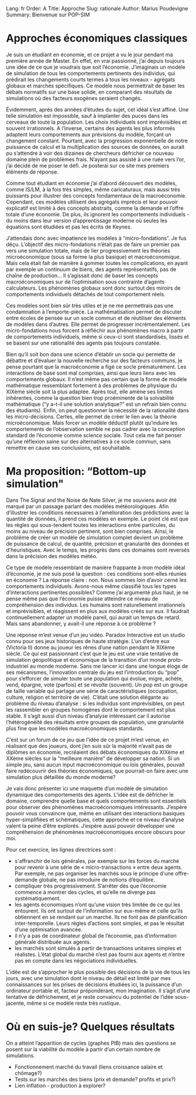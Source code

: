 Lang: fr
Order: A
Title: Approche
Slug: rationale
Author: Marius Poudevigne
Summary: Bienvenue sur POP-SIM


# Approches économiques classiques

Je suis un étudiant en économie, et ce projet a vu le jour pendant ma première année de Master. En effet, en vrai passionné, j’ai depuis toujours une idée de ce que je voudrais que soit l’économie. J’imaginais un modèle de simulation de tous les comportements pertinents des individus, qui prédirait les changements courts termes à tous les niveaux - agrégats globaux et marchés spécifiques. Ce modèle nous permettrait de baser les débats normatifs sur une base solide, en comparant des résultats de simulations où des facteurs exogènes seraient changés.

Évidemment, après des années d’études du sujet, cet idéal s’est affiné. Une telle simulation est impossible, sauf à implanter des puces dans les cerveaux de toute la population. Les choix individuels sont imprévisibles et souvent irrationnels. A l’inverse, certains des agents les plus informés adaptent leurs comportements aux prévisions du modèle, forçant un changement constant. Pourtant, avec la progression exponentielle de notre puissance de calcul et la multiplication des sources de données, on aurait pu s’attendre à voir des dizaines de chercheurs défricher ce nouveau domaine plein de problèmes frais. N’ayant pas assisté à une ruée vers l’or, j’ai décidé de me poser le défi. Je posterai sur ce site mes premiers éléments de réponse. 

Comme tout étudiant en économie j’ai d’abord découvert des modèles, comme IS/LM, à la fois très simples, même caricaturaux, mais aussi très puissants pour illustrer des concepts fondamentaux de la macroéconomie. Cependant, ces modèles utilisent des agrégats imprécis et leur pouvoir explicatif est limité à des concepts abstraits, comme la demande et l’offre totale d’une économie. De plus, ils ignorent les comportements individuels - du moins dans leur version d’apprentissage moderne où seules les équations sont étudiées et pas les écrits de Keynes.

J’attendais donc avec impatience les modèles à “micro-fondations”. Je fus déçu. L’objectif des micro-fondations n’était pas de faire un premier pas vers une simulation totale, mais de lier progressivement les théories microéconomique (sous sa forme la plus basique) et macroéconomique. Mais cela était fait de manière à gommer toutes les complications, en ayant par exemple un continuum de biens, des agents représentatifs, pas de chaîne de production… Il s’agissait donc de baser les concepts macroéconomiques sur de l’optimisation sous contrainte d’agents calculateurs. Les phénomènes globaux sont donc surtout des miroirs de comportements individuels détachés de tout comportement réels.

Ces modèles sont bien sûr très utiles et je ne me permettrais pas une condamnation à l’emporte-pièce. La mathématisation permet de discuter entre écoles de pensée sur un socle commun et de réutiliser des éléments de modèles dans d’autres. Elle permet de progresser incrémentalement. Les micro-fondations nous forcent à réfléchir aux phénomènes macro à partir de comportements individuels, même si ceux-ci sont standardisés, lissés et se basent sur une rationalité des agents pas toujours constatée.

Bien qu’il soit bon dans une science d’établir un socle qui permette de débattre et d’évaluer la nouvelle recherche sur des facteurs communs, je pense pourtant que la macroéconomie a figé ce socle prématurément. Les interactions de base sont mal comprises, ainsi que leurs liens avec les comportements globaux. Il n’est même pas certain que la forme de modèle mathématique ressemblant fortement à des problèmes de physique du XIXème siècle soit la plus adaptée. Après tout, elle amène ses limites inhérentes, comme la question bien trop proéminente de la solvabilité mathématique (“y a-t-il une solution analytique?” est un refrain bien connu des étudiants). Enfin, on peut questionner la nécessité de la rationalité dans les micro-décisions. Certes, elle permet de créer le lien avec la théorie microéconomique. Mais forcer un modèle déductif plutôt qu’induire les comportements de l’observation semble ne pas cadrer avec la conception standard de l’économie comme science sociale. Tout cela me fait penser qu’une réflexion saine sur des alternatives à ce socle commun, sans remettre en cause ses conclusions, est souhaitable.

# Ma proposition: “Bottom-up simulation"

Dans The Signal and the Noise de Nate Silver, je me souviens avoir été marqué par un passage parlant des modèles météorologiques. Afin d’illustrer les conditions nécessaires à l’amélioration des prédictions avec la quantité de données, il prend ces modèles en exemple. Le point clé est que les règles qui sous-tendent toutes les interactions entre particules, du moins au niveau de précision pertinent, sont bien comprises. Ainsi, le problème de créer un modèle de simulation complet devient un problème de puissance de calcul, de quantité, précision et granularité des données et d’heuristiques. Avec le temps, les progrès dans ces domaines sont reversés dans la précision des modèles météo.

Ce type de modèle ressemblant de manière frappante à mon modèle idéal d’économie, je me suis posé la question : ces conditions sont-elles réunies en économie ?  La réponse claire : non. Nous sommes loin d’avoir cerné les comportements individuels. Avons-nous même classifié tous les types d’interactions pertinentes possibles? Comme j’ai argumenté plus haut, je ne pense même pas que l’économie puisse atteindre ce niveau de compréhension des individus. Les humains sont naturellement irrationnels et imprévisibles, et réagissent en plus aux modèles créés sur eux. Il faudrait continuellement adapter un modèle pareil, qui aurait un temps de retard. Mais sans abandonner, y avait-il une réponse à ce problème ?

Une réponse m’est venue d’un jeu vidéo. Paradox Interactive est un studio connu pour ses jeux historiques de haute stratégie. L’un d’entre eux (Victoria II) donne au joueur les rênes d’une nation pendant le XIXème siècle. Ce qui est passionnant c’est que le jeu est une vraie tentative de simulation géopolitique et économique de la transition d’un monde proto-industriel au monde moderne. Sans me lancer ici dans une longue éloge de ses mécanismes, l’innovation centrale du jeu est l’introduction du “pop” pour s’efforcer de simuler toute une population qui évolue, migre, achète, vend, épargne, vote (parfois) et se révolte (souvent). Un pop est un groupe de taille variable qui partage une série de caractéristiques (occupation, culture, religion et territoire de vie). C’était une solution élégante au problème du niveau d’analyse : si les individus sont imprévisibles, on peut les rassembler en groupes homogènes dont le comportement est plus stable. Il s’agit aussi d’un niveau d’analyse intéressant car il autorise l’hétérogénéité des résultats entre groupes de population, une granularité plus fine que les modèles macroéconomiques standards.

C’est sur un forum de ce jeu que l’idée de ce projet m’est venue, en réalisant que des joueurs, dont j’en suis sûr la majorité n’avait pas de diplômes en économie, recréaient des débats économiques du XIXème et XXème siècles sur la “meilleure manière” de développer sa nation. Si un simple jeu, sans aucun input macroéconomique ou lois générales, pouvait faire redécouvrir des théories économiques, que pourrait-on faire avec une simulation plus détaillée du monde moderne?

Je vais donc présenter ici une maquette d’un modèle de simulation dynamique des comportements des agents. L’idée est de défricher le domaine, comprendre quelle base et quels comportements sont essentiels pour observer des phénomènes macroéconomiques intéressants. J’espère pouvoir vous convaincre que, même en utilisant des interactions basiques hyper-simplifiées et schématiques, cette approche et ce niveau d’analyse valent la peine d’être explorés. J’espère aussi pouvoir développer une compréhension de phénomènes macroéconomiques encore obscurs pour moi. 

Pour cet exercice, les lignes directrices sont :

- s'affranchir de lois générales, par exemple sur les forces du marché pour revenir à une série de « micro-transactions » entre deux agents. Par exemple, ne pas organiser les marchés sous le principe d'une offre-demande globale, ne pas introduire de notions d’équilibre. 
- compliquer très progressivement. S’arrêter dès que l’économie commence à montrer des cycles, et qu’elle ne diverge pas systématiquement.
- les agents économiques n’ont qu’une vision très limitée de ce qui les entourent. Ils ont surtout de l’information sur eux-même et celle qu’ils obtiennent en se rendant sur un marché. Ils ne font pas de planification inter-temporelle. Leurs règles d’actions sont simples, et pas le résultat d’une optimisation avancée.
- il n’y a pas de coordinateur global de l’économie, pas d’information générale distribuée aux agents.
- les marchés sont simulés à partir de transactions unitaires simples et réalistes. L’état global du marché n’est pas fourni aux agents et n’entre pas en compte dans les négociations individuelles.

L’idée est de s’approcher le plus possible des décisions de la vie de tous les jours, avec une simulation dont le niveau de détail est limité par mes connaissances sur les prises de décisions étudiées ici, la puissance d’un ordinateur portable et, facteur prépondérant, mon imagination. Il s’agit d’une tentative de défrichement, et je reste convaincu du potentiel de l’idée sous-jacente, même si ce modèle reste très rustique.

# Où en suis-je? Quelques résultats

On a atteint l’apparition de cycles (graphes PIB) mais des questions se posent sur la viabilité du modèle à partir d’un certain nombre de simulations.

- Fonctionnement marché du travail (liens croissance salaire et chômage?)
- Tests sur les marchés des biens (prix et demande? profits et prix?)
- Lien inflation - production à explorer?

